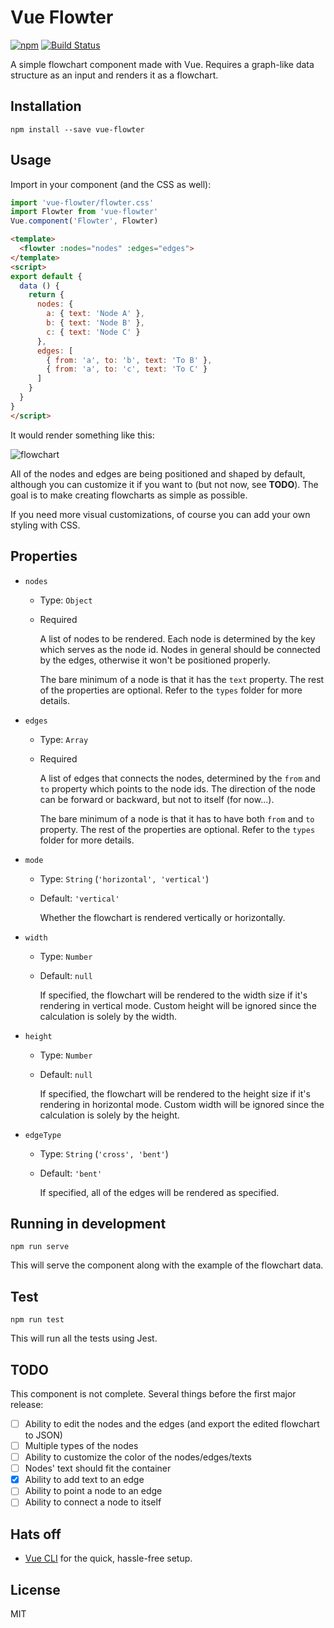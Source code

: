 # Vue Flowter
[![npm](https://img.shields.io/npm/v/vue-flowter.svg)](https://www.npmjs.com/package/vue-flowter)
[![Build Status](https://travis-ci.com/briwa/vue-flowter.svg?branch=master)](https://travis-ci.com/briwa/vue-flowter)

A simple flowchart component made with Vue. Requires a graph-like data structure as an input and renders it as a flowchart.

## Installation
```
npm install --save vue-flowter
```

## Usage
Import in your component (and the CSS as well):
```javascript
import 'vue-flowter/flowter.css'
import Flowter from 'vue-flowter'
Vue.component('Flowter', Flowter)
```

```html
<template>
  <flowter :nodes="nodes" :edges="edges">
</template>
<script>
export default {
  data () {
    return {
      nodes: {
        a: { text: 'Node A' },
        b: { text: 'Node B' },
        c: { text: 'Node C' }
      },
      edges: [
        { from: 'a', to: 'b', text: 'To B' },
        { from: 'a', to: 'c', text: 'To C' }
      ]
    }
  }
}
</script>
```

It would render something like this:

![flowchart](https://user-images.githubusercontent.com/8046636/54693874-4bacba00-4b62-11e9-8ff1-a3d6fc192dfc.png)

All of the nodes and edges are being positioned and shaped by default, although you can customize it if you want to (but not now, see **TODO**).
The goal is to make creating flowcharts as simple as possible.

If you need more visual customizations, of course you can add your own styling with CSS.

## Properties
- `nodes`
  - Type: `Object`
  - Required

    A list of nodes to be rendered. Each node is determined by the key which serves as the node id.
    Nodes in general should be connected by the edges, otherwise it won't be positioned properly.

    The bare minimum of a node is that it has the `text` property. The rest of the properties are optional.
    Refer to the `types` folder for more details.
- `edges`
  - Type: `Array`
  - Required

    A list of edges that connects the nodes, determined by the `from` and `to` property
    which points to the node ids. The direction of the node can be forward or backward, but not
    to itself (for now...).

    The bare minimum of a node is that it has to have both `from` and `to` property. The rest of the properties are optional.
    Refer to the `types` folder for more details.
- `mode`
  - Type: `String` (`'horizontal', 'vertical'`)
  - Default: `'vertical'`

    Whether the flowchart is rendered vertically or horizontally.
- `width`
  - Type: `Number`
  - Default: `null`

    If specified, the flowchart will be rendered to the width size if it's rendering in vertical mode. Custom height will be ignored since the calculation is solely by the width.
- `height`
  - Type: `Number`
  - Default: `null`

    If specified, the flowchart will be rendered to the height size if it's rendering in horizontal mode. Custom width will be ignored since the calculation is solely by the height.
- `edgeType`
  - Type: `String` (`'cross', 'bent'`)
  - Default: `'bent'`

    If specified, all of the edges will be rendered as specified.

## Running in development
```
npm run serve
```
This will serve the component along with the example of the flowchart data.

## Test
```
npm run test
```
This will run all the tests using Jest.

## TODO
This component is not complete. Several things before the first major release:
- [ ] Ability to edit the nodes and the edges (and export the edited flowchart to JSON)
- [ ] Multiple types of the nodes
- [ ] Ability to customize the color of the nodes/edges/texts
- [ ] Nodes' text should fit the container
- [x] Ability to add text to an edge
- [ ] Ability to point a node to an edge
- [ ] Ability to connect a node to itself

## Hats off
- [Vue CLI](https://cli.vuejs.org/) for the quick, hassle-free setup.

## License
MIT
